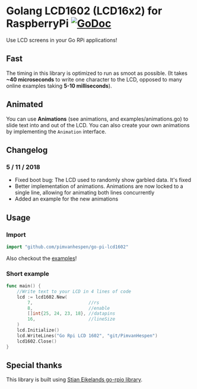 # Golang  LCD1602 (LCD16x2) for RaspberryPi [![GoDoc](https://godoc.org/github.com/pimvanhespen/go-pi-lcd1602?status.svg)](https://godoc.org/github.com/pimvanhespen/lcd1602)
Use LCD screens in your Go RPi applications!


## Fast
The timing in this library is optimized to run as smoot as possible.
(It takes **~40 microseconds** to write one character to the LCD, opposed to many online examples taking **5-10 milliseconds**).

## Animated
You can use **Animations** (see animations, and examples/animations.go) to slide text into and out of the LCD.
You can also create your own animations by implementing the `Animation` interface.

## Changelog
### 5 / 11 / 2018
- Fixed boot bug: The LCD used to randomly show garbled data. It's fixed
- Better implementation of animations. Animations are now locked to a single line, allowing for animating both lines concurrently
- Added an example for the new animations


## Usage
### Import

```go
import "github.com/pimvanhespen/go-pi-lcd1602"
```
Also checkout the [examples](https://github.com/pimvanhespen/go-pi-lcd1602/tree/master/examples)!

### Short example
```go
func main() {
	//Write text to your LCD in 4 lines of code
    lcd := lcd1602.New(
		7,                     //rs
		8,                     //enable
		[]int{25, 24, 23, 18}, //datapins
		16,                    //lineSize
    )
	lcd.Initialize()
	lcd.WriteLines("Go Rpi LCD 1602", "git/PimvanHespen")
	lcd1602.Close()
}
```
## Special thanks
This library is built using [Stian Eikelands go-rpio library](https://github.com/stianeikeland/go-rpio).
